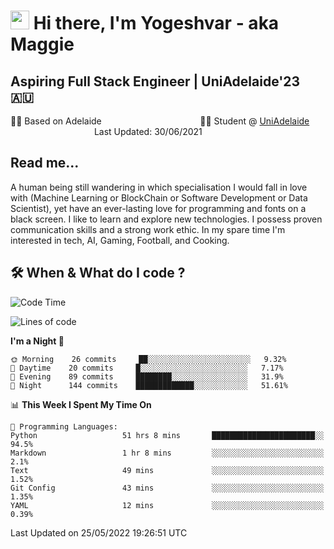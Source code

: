 <h1><img src="https://emojis.slackmojis.com/emojis/images/1531849430/4246/blob-sunglasses.gif?1531849430" width="30"/> Hi there, I'm Yogeshvar - aka Maggie</h1>

## Aspiring Full Stack Engineer | UniAdelaide'23 🇦🇺  
🏂🏻  Based on Adelaide &nbsp;&nbsp;&nbsp;&nbsp;&nbsp;&nbsp;&nbsp;&nbsp;&nbsp;&nbsp;&nbsp;&nbsp;&nbsp;&nbsp;&nbsp;&nbsp;&nbsp;&nbsp;&nbsp;&nbsp;&nbsp;&nbsp;&nbsp;&nbsp;&nbsp;&nbsp;&nbsp;&nbsp;&nbsp;&nbsp;&nbsp;&nbsp;&nbsp;&nbsp;&nbsp;&nbsp;&nbsp;&nbsp;&nbsp;👨‍💻 Student @ [UniAdelaide](https://www.adelaide.edu.au)   &nbsp;&nbsp;&nbsp;&nbsp;&nbsp;&nbsp;&nbsp;&nbsp;&nbsp;&nbsp;&nbsp;&nbsp;&nbsp;&nbsp;&nbsp;&nbsp;&nbsp;&nbsp;&nbsp;&nbsp;&nbsp;&nbsp;&nbsp;&nbsp;&nbsp;&nbsp;&nbsp;&nbsp;&nbsp;&nbsp;&nbsp;&nbsp; &nbsp;Last Updated: 30/06/2021

## Read me...

A human being still wandering in which specialisation I would fall in love with (Machine Learning or BlockChain or Software Development or Data Scientist), yet have an ever-lasting love for programming and fonts on a black screen. I like to learn and explore new technologies. I possess proven communication skills and a strong work ethic. In my spare time I'm interested in tech, AI, Gaming, Football, and Cooking.

## 🛠 When & What do I code ?  

<!--START_SECTION:waka-->
![Code Time](http://img.shields.io/badge/Code%20Time-1%2C526%20hrs%2050%20mins-blue)

![Lines of code](https://img.shields.io/badge/From%20Hello%20World%20I%27ve%20Written-7%20Million%20lines%20of%20code-blue)

**I'm a Night 🦉** 

```text
🌞 Morning    26 commits     ██░░░░░░░░░░░░░░░░░░░░░░░   9.32% 
🌆 Daytime    20 commits     █░░░░░░░░░░░░░░░░░░░░░░░░   7.17% 
🌃 Evening    89 commits     ████████░░░░░░░░░░░░░░░░░   31.9% 
🌙 Night      144 commits    █████████████░░░░░░░░░░░░   51.61%

```


📊 **This Week I Spent My Time On** 

```text
💬 Programming Languages: 
Python                   51 hrs 8 mins       ███████████████████████░░   94.5% 
Markdown                 1 hr 8 mins         ░░░░░░░░░░░░░░░░░░░░░░░░░   2.1% 
Text                     49 mins             ░░░░░░░░░░░░░░░░░░░░░░░░░   1.52% 
Git Config               43 mins             ░░░░░░░░░░░░░░░░░░░░░░░░░   1.35% 
YAML                     12 mins             ░░░░░░░░░░░░░░░░░░░░░░░░░   0.39%

```


 Last Updated on 25/05/2022 19:26:51 UTC
<!--END_SECTION:waka-->
